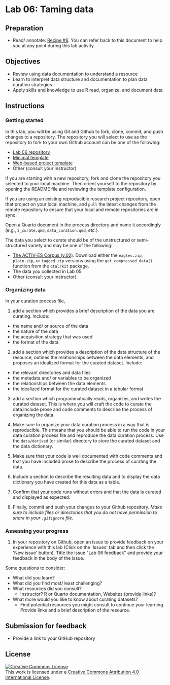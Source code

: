 # Lab 06: Taming data

## Preparation

- Read/ annotate: [Recipe \#6](https://qtalr.github.io/qtalrkit/articles/recipe-6.html). You can refer back to this document to help you at any point during this lab activity.

## Objectives

- Review using data documentation to understand a resource
- Learn to interpret data structure and documentation to plan data curation strategies
- Apply skills and knowledge to use R read, organize, and document data

## Instructions

### Getting started

In this lab, you will be using Git and Github to fork, clone, commit, and push changes to a repository. The repository you will select to use as the repository to fork to your own Github account can be one of the following:

- [Lab 06 repository](https://github.com/qtalr/lab-06)
- [Minimal template](https://github.com/qtalr/project)
- [Web-based project template](https://github.com/qtalr/project_web)
- Other (consult your instructor)

If you are starting with a new repository, fork and clone the repository you selected to your local machine. Then orient yourself to the repository by opening the README file and reviewing the template configuration.

If you are using an existing reproducible research project repository, open that project on your local machine, and `pull` the latest changes from the remote repository to ensure that your local and remote repositories are in sync.

Open a Quarto document in the process directory and name it accordingly (e.g., `2_curate.qmd`, `data_curation.qmd`, *etc.*).

The data you select to curate should be of the unstructured or semi-structured variety and may be one of the following:

- [The ACTIV-ES Corpus (v.02)](https://github.com/francojc/activ-es/tree/master/activ-es-v.02/corpus). Download either the `eagles.zip`, `plain.zip`, or `tagged.zip` versions using the `get_compressed_data()` function from the `qtalrkit` package.
- The data you collected in Lab 05
- Other (consult your instructor)

### Organizing data

In your curation process file,

1. add a section which provides a brief description of the data you are curating. Include:

  - the name and/ or source of the data
  - the nature of the data
  - the acquisition strategy that was used
  - the format of the data

2. add a section which provides a description of the data structure of the resource, outines the relationships between the data elements, and proposes an idealized format for the curated dataset. Include:

  - the relevant directories and data files
  - the metadata and/ or variables to be organized
  - the relationships between the data elements
  - the idealized format for the curated dataset in a tabular format

3. add a section which programmatically reads, organizes, and writes the curated dataset. This is where you will craft the code to curate the data.Include prose and code comments to describe the process of organizing the data.

4. Make sure to organize your data curation process in a way that is reproducible. This means that you should be able to run the code in your data curation process file and reproduce the data curation process. Use the `data/derived` (or similar) directory to store the curated dataset and the data dictionary.

5. Make sure that your code is well documented with code comments and that you have included prose to describe the process of curating the data.

6. Include a section to describe the resulting data and to display the data dictionary you have created for this data as a table.

7. Confirm that your code runs without errors and that the data is curated and displayed as expected.

8. Finally, commit and push your changes to your Github repository. *Make sure to include files or directories that you do not have permission to share in your `.gitignore` file.*

### Assessing your progress

1. In your repository on Github, open an issue to provide feedback on your experience with this lab (Click on the 'Issues' tab and then click the 'New issue' button). Title the issue "Lab 06 feedback" and provide your feedback in the body of the issue.

Some questions to consider:

  - What did you learn?
  - What did you find most/ least challenging?
  - What resources did you consult?
    - Instructor? R or Quarto documentation, Websites (provide links)?
  - What more would you like to know about curating datasets?
    - Find potential resources you might consult to continue your learning. Provide links and a brief description of the resource.

## Submission for feedback

- Provide a link to your GitHub repository

## License

<a rel="license" href="http://creativecommons.org/licenses/by/4.0/"><img alt="Creative Commons License" style="border-width:0" src="https://i.creativecommons.org/l/by/4.0/88x31.png" /></a><br />This work is licensed under a <a rel="license" href="http://creativecommons.org/licenses/by/4.0/">Creative Commons Attribution 4.0 International License</a>.
